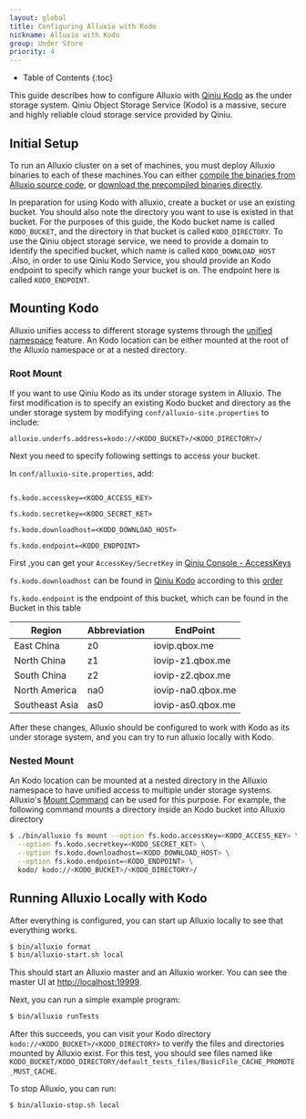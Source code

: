 ```yaml
---
layout: global
title: Configuring Alluxio with Kodo
nickname: Alluxio with Kodo
group: Under Store
priority: 4
---
```


* Table of Contents
{:toc}

This guide describes how to configure Alluxio with
[Qiniu Kodo](https://www.qiniu.com/products/kodo) as the under storage system. Qiniu Object Storage
Service (Kodo) is a massive, secure and highly reliable cloud storage service provided by Qiniu.

## Initial Setup

To run an Alluxio cluster on a set of machines, you must deploy Alluxio binaries to each of these
machines.You can either
[compile the binaries from Alluxio source code](Building-Alluxio-From-Source.html),
or [download the precompiled binaries directly](Running-Alluxio-Locally.html).

In preparation for using Kodo with alluxio, create a bucket or use an existing bucket. You should also note the directory you want to use is existed in that bucket. For the purposes of this guide, the Kodo bucket
name is called `KODO_BUCKET`, and the directory in that bucket is called `KODO_DIRECTORY`. To use the Qiniu object storage service, we need to provide a domain to identify the specified bucket, which name is called `KODO_DOWNLOAD_HOST` .Also, in order to use Qiniu Kodo Service, you should provide an Kodo endpoint to specify which range your bucket is on. The endpoint here is called `KODO_ENDPOINT`.

## Mounting Kodo

Alluxio unifies access to different storage systems through the
[unified namespace](Unified-and-Transparent-Namespace.html) feature. An Kodo location can be
either mounted at the root of the Alluxio namespace or at a nested directory.

### Root Mount

If you want to use Qiniu Kodo as its under storage system in Alluxio. The first modification is to
specify an existing Kodo bucket and directory as the under storage system by modifying
`conf/alluxio-site.properties` to include:

```
alluxio.underfs.address=kodo://<KODO_BUCKET>/<KODO_DIRECTORY>/
```

Next you need to specify following settings to access your bucket.

 In `conf/alluxio-site.properties`, add:

```

fs.kodo.accesskey=<KODO_ACCESS_KEY>

fs.kodo.secretkey=<KODO_SECRET_KET>

fs.kodo.downloadhost=<KODO_DOWNLOAD_HOST>

fs.kodo.endpoint=<KODO_ENDPOINT>

```

First ,you can get your `AccessKey/SecretKey` in [Qiniu Console - AccessKeys](https://portal.qiniu.com/user/key)

`fs.kodo.downloadhost` can be found in [Qiniu Kodo](https://portal.qiniu.com/bucket) 
according to this [order](https://mars-assets.qnssl.com/alluxio_host.png)

`fs.kodo.endpoint` is the endpoint of this bucket, which can be found in the Bucket in this table

| Region | Abbreviation| EndPoint |
| ------- | -------- | --------- |
|East China| z0|  iovip.qbox.me | 
|North China| z1| iovip-z1.qbox.me| 
|South China| z2| iovip-z2.qbox.me | 
|North America| na0| iovip-na0.qbox.me | 
|Southeast Asia| as0| iovip-as0.qbox.me |

After these changes, Alluxio should be configured to work with Kodo as its under storage system,
and you can try to run alluxio locally with Kodo.

### Nested Mount
An Kodo location can be mounted at a nested directory in the Alluxio namespace to have unified
access to multiple under storage systems. Alluxio's
[Mount Command](Command-Line-Interface.html#mount) can be used for this purpose.
For example, the following command mounts a directory inside an Kodo bucket into Alluxio directory

```bash 
$ ./bin/alluxio fs mount --option fs.kodo.accessKey=<KODO_ACCESS_KEY> \
  --option fs.kodo.secretkey=<KODO_SECRET_KET> \
  --option fs.kodo.downloadhost=<KODO_DOWNLOAD_HOST> \
  --option fs.kodo.endpoint=<KODO_ENDPOINT> \
  kodo/ kodo://<KODO_BUCKET>/<KODO_DIRECTORY>/
```

## Running Alluxio Locally with Kodo

After everything is configured, you can start up Alluxio locally to see that everything works.

```bash
$ bin/alluxio format
$ bin/alluxio-start.sh local
```

This should start an Alluxio master and an Alluxio worker. You can see the master UI at
[http://localhost:19999](http://localhost:19999).

Next, you can run a simple example program:

```bash
$ bin/alluxio runTests
```

After this succeeds, you can visit your Kodo directory `kodo://<KODO_BUCKET>/<KODO_DIRECTORY>` to verify the files
and directories mounted by Alluxio exist. For this test, you should see files named like
`KODO_BUCKET/KODO_DIRECTORY/default_tests_files/BasicFile_CACHE_PROMOTE_MUST_CACHE`.

To stop Alluxio, you can run:

```bash
$ bin/alluxio-stop.sh local
```
